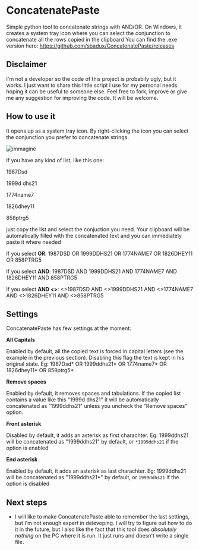 # ConcatenatePaste
 Simple python tool to concatenate strings with AND/OR.
 On Windows, it creates a system tray icon where you can select the conjunction to concatenate all the rows copied in the clipboard
 You can find the .exe version here: https://github.com/sbadux/ConcatenatePaste/releases

## Disclaimer
I'm not a developer so the code of this project is probabily ugly, but it works.
I just want to share this little script I use for my personal needs hoping it can be useful to someone else.
Feel free to fork, improve or give me any suggestion for improving the code. It will be welcome.

## How to use it
It opens up as a system tray icon. By right-clicking the icon you can select the conjunction you prefer to concatenate strings.

![immagine](https://github.com/sbadux/ConcatenatePaste/assets/28478027/3ddb8469-db0f-4ef7-b413-65da1a788712)

If you have any kind of list, like this one:

1987Dsd

1999d dhs21

1774name7

1826dhey11

858ptrg5


just copy the list and select the conjuction you need.
Your clipboard will be automatically filled with the concatenated text and you can immediately paste it where needed


If you select **OR**:
1987DSD OR 1999DDHS21 OR 1774NAME7 OR 1826DHEY11 OR 858PTRG5


If you select **AND**:
1987DSD AND 1999DDHS21 AND 1774NAME7 AND 1826DHEY11 AND 858PTRG5


If you select **AND <>**:
<>1987DSD AND <>1999DDHS21 AND <>1774NAME7 AND <>1826DHEY11 AND <>858PTRG5


## Settings
ConcatenatePaste has few settings at the moment:

**All Capitals** 

Enabled by default, all the copied text is forced in capital letters (see the example in the previous section).
Disabling this flag the text is kept in his original state.
Eg: 1987Dsd* OR 1999ddhs21* OR 1774name7* OR 1826dhey11* OR 858ptrg5*

**Remove spaces**

Enabled by default, it removes spaces and tabulations.
If the copied list contains a value like this "1999d dhs21" it will be automatically concatenated as "1999ddhs21" unless you uncheck the "Remove spaces" option.

**Front asterisk**

Disabled by default, it adds an asterisk as first charachter.
Eg: 1999ddhs21 will be concatenated as "1999ddhs21" by default, or `*1999ddhs21` if the option is enabled

**End asterisk**

Enabled by default, it adds an asterisk as last charachter.
Eg: 1999ddhs21 will be concatenated as "1999ddhs21*" by default, or `1999ddhs21` if the option is disabled


## Next steps
- I will like to make ConcatenatePaste able to remember the last settings, but I'm not enough expert in delevoping.
I will try to figure out how to do it in the future, but I also like the fact that this tool does *absolutely nothing* on the PC where it is run. It just runs and doesn't write a single file.

